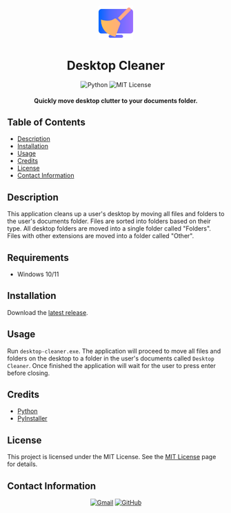 <p align="center">
    <img src="img/desktop-cleaner.svg" width="80px">
</p>

<h1 align="center">
  Desktop Cleaner
</h1>

<p align="center">
    <img src="https://img.shields.io/badge/Python-3776AB.svg?style=for-the-badge&logo=Python&logoColor=white" alt="Python">
    <img src="https://img.shields.io/badge/License-MIT-blue.svg?style=for-the-badge" alt="MIT License">
</p>

<h4 align="center">Quickly move desktop clutter to your documents folder.</h4>

## Table of Contents
- [Description](#description)
- [Installation](#installation)
- [Usage](#usage)
- [Credits](#credits)
- [License](#license)
- [Contact Information](#contact-information)

## Description
This application cleans up a user's desktop by moving all files and folders to the user's documents folder. Files are sorted into folders based on their type. All desktop folders are moved into a single folder called "Folders". Files with other extensions are moved into a folder called "Other".

## Requirements
- Windows 10/11

## Installation
Download the [latest release](https://github.com/cwchilvers/Python-Projects/releases).

## Usage
Run `desktop-cleaner.exe`. The application will proceed to move all files and folders on the desktop to a folder in the user's documents called `Desktop Cleaner`. Once finished the application will wait for the user to press enter before closing.

## Credits
- [Python](https://www.python.org/)
- [PyInstaller](https://www.pyinstaller.org/)

## License
This project is licensed under the MIT License. See the [MIT License](https://opensource.org/licenses/mit/) page for details.

## Contact Information
<p align="center">
    <a href="mailto:cwchilvers@gmail.com"><img src="https://img.shields.io/badge/Gmail-D14836?style=for-the-badge&logo=gmail&logoColor=white" alt="Gmail"></a>
    <a href="https://github.com/cwchilvers"><img src="https://img.shields.io/badge/GitHub-181717.svg?style=for-the-badge&logo=GitHub&logoColor=white" alt="GitHub"></a>
</p>
